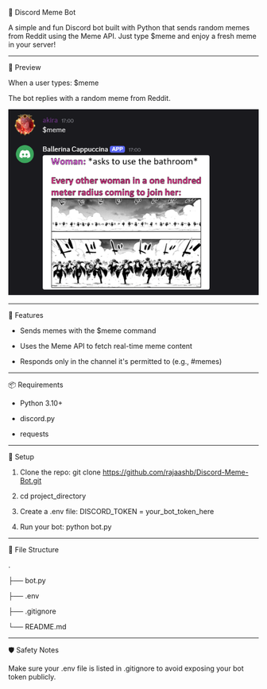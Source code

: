 🤖 Discord Meme Bot

A simple and fun Discord bot built with Python that sends random memes from Reddit using the Meme API. Just type $meme and enjoy a fresh meme in your server!

-------

📸 Preview

When a user types: $meme

The bot replies with a random meme from Reddit.

![Screenshot](screenshots/preview.png)

-------

🚀 Features

- Sends memes with the $meme command

- Uses the Meme API to fetch real-time meme content

- Responds only in the channel it's permitted to (e.g., #memes)

-------

📦 Requirements

- Python 3.10+

- discord.py

- requests

-------

🔐 Setup

1. Clone the repo: git clone https://github.com/rajaashb/Discord-Meme-Bot.git

2. cd project_directory

3. Create a .env file: DISCORD_TOKEN = your_bot_token_here

4. Run your bot: python bot.py

-------

📁 File Structure

.

├── bot.py

├── .env

├── .gitignore

└── README.md

-------

🛡️ Safety Notes

Make sure your .env file is listed in .gitignore to avoid exposing your bot token publicly.
